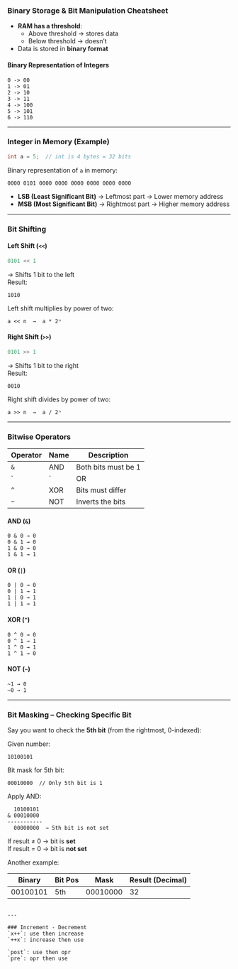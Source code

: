 ### Binary Storage & Bit Manipulation Cheatsheet

- **RAM has a threshold**:  
  - Above threshold → stores data  
  - Below threshold → doesn’t  
- Data is stored in **binary format**

#### Binary Representation of Integers

```
0 -> 00  
1 -> 01  
2 -> 10  
3 -> 11  
4 -> 100  
5 -> 101  
6 -> 110  
```

---

### Integer in Memory (Example)

```cpp
int a = 5;  // int is 4 bytes = 32 bits
```

Binary representation of `a` in memory:

```
0000 0101 0000 0000 0000 0000 0000 0000
```

- **LSB (Least Significant Bit)** → Leftmost part → Lower memory address  
- **MSB (Most Significant Bit)** → Rightmost part → Higher memory address  

---

### Bit Shifting

#### Left Shift (`<<`)

```cpp
0101 << 1
```

→ Shifts 1 bit to the left  
Result:
```
1010
```

Left shift multiplies by power of two:

```
a << n  →  a * 2ⁿ
```

#### Right Shift (`>>`)

```cpp
0101 >> 1
```

→ Shifts 1 bit to the right  
Result:
```
0010
```

Right shift divides by power of two:

```
a >> n  →  a / 2ⁿ
```

---

### Bitwise Operators

| Operator | Name  | Description     |
|----------|-------|-----------------|
| `&`      | AND   | Both bits must be 1 |
| `|`      | OR    | Either bit is 1     |
| `^`      | XOR   | Bits must differ    |
| `~`      | NOT   | Inverts the bits    |

#### AND (`&`)

```
0 & 0 → 0  
0 & 1 → 0  
1 & 0 → 0  
1 & 1 → 1
```

#### OR (`|`)

```
0 | 0 → 0  
0 | 1 → 1  
1 | 0 → 1  
1 | 1 → 1
```

#### XOR (`^`)

```
0 ^ 0 → 0  
0 ^ 1 → 1  
1 ^ 0 → 1  
1 ^ 1 → 0
```

#### NOT (`~`)

```
~1 → 0  
~0 → 1
```

---

### Bit Masking – Checking Specific Bit

Say you want to check the **5th bit** (from the rightmost, 0-indexed):

Given number:

```
10100101
```

Bit mask for 5th bit:

```
00010000  // Only 5th bit is 1
```

Apply AND:

```
  10100101
& 00010000
-----------
  00000000  → 5th bit is not set
```

If result ≠ 0 → bit is **set**  
If result = 0 → bit is **not set**

Another example:

| Binary      | Bit Pos | Mask       | Result (Decimal) |
|-------------|---------|------------|------------------|
| 00100101    | 5th     | 00010000   | 32               |
```

---

### Increment - Decrement
`x++`: use then increase
`++x`: increase then use

`post`: use then opr
`pre`: opr then use
